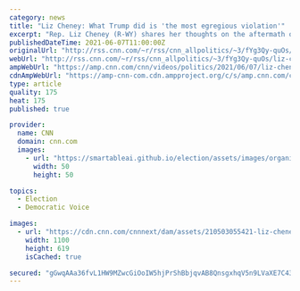 ```yaml
---
category: news
title: "Liz Cheney: What Trump did is 'the most egregious violation'"
excerpt: "Rep. Liz Cheney (R-WY) shares her thoughts on the aftermath of the January 6th insurrection with CNN's David Axelrod on his podcast, \"The Axe Files\".\n    \n"
publishedDateTime: 2021-06-07T11:00:00Z
originalUrl: "http://rss.cnn.com/~r/rss/cnn_allpolitics/~3/fYg3Qy-quOs/liz-cheney-trump-january-6th-kevin-mccarthy-newday-vpx.cnn"
webUrl: "http://rss.cnn.com/~r/rss/cnn_allpolitics/~3/fYg3Qy-quOs/liz-cheney-trump-january-6th-kevin-mccarthy-newday-vpx.cnn"
ampWebUrl: "https://amp.cnn.com/cnn/videos/politics/2021/06/07/liz-cheney-trump-january-6th-kevin-mccarthy-newday-vpx.cnn"
cdnAmpWebUrl: "https://amp-cnn-com.cdn.ampproject.org/c/s/amp.cnn.com/cnn/videos/politics/2021/06/07/liz-cheney-trump-january-6th-kevin-mccarthy-newday-vpx.cnn"
type: article
quality: 175
heat: 175
published: true

provider:
  name: CNN
  domain: cnn.com
  images:
    - url: "https://smartableai.github.io/election/assets/images/organizations/cnn.com-50x50.jpg"
      width: 50
      height: 50

topics:
  - Election
  - Democratic Voice

images:
  - url: "https://cdn.cnn.com/cnnnext/dam/assets/210503055421-liz-cheney-donald-trump-split-for-video-super-tease.jpg"
    width: 1100
    height: 619
    isCached: true

secured: "gGwqAAa36fvL1HW9MZwcGiOoIW5hjPrShBbjqvAB8QnsgxhqV5n9LVaXE7C43MVllK2hl8jlgYk2kdzhj6zYACjXip+40JVJ2TDIFKctTPjTIb8kb8HobXimVFQAtDGTcG2pNmLhM7HqYu6noNFxu9DRAWpZgBfnFn6/ddazPtK5i9rPWm5d6BVjkjONy2y0uCqX74UXnAZ4uEkqUix3CGb1NgW6mJBjo2RTEINnX0RGSJP038VpNoW6DRNjuXcFsqvxpNKloWUbaOzwEa8ZEEkRPhtGbGzdoQaSBZfl1yIDAsHSiTFpyM8wejHPZ1RlOX5JTXUo8+3dNTDPjFn/OjNMFBZ8GLMexrL9w9dTsoA=;RhB+rxew9DKdpRTCZw7Yaw=="
---
```


